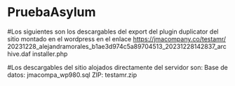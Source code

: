 # PruebaAsylum
#Los siguientes son los descargables del export del  plugin duplicator del sitio montado en el wordpress en el enlace https://jmacompany.co/testamr/
20231228_alejandramorales_b1ae3d974c5a89704513_20231228142837_archive.daf
installer.php

#Los descargables del sitio alojados directamente del servidor son:
Base de datos: jmacompa_wp980.sql
ZIP: testamr.zip
